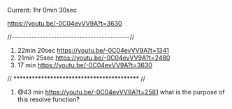 Current:
1hr 0min 30sec

https://youtu.be/-0C04evVV9A?t=3630


//------------------------------------------//
1) 22min 20sec
   https://youtu.be/-0C04evVV9A?t=1341
2) 21min 25sec
   https://youtu.be/-0C04evVV9A?t=2480
3) 17 min
   https://youtu.be/-0C04evVV9A?t=3630









// ***************************************** //
1) @43 min https://youtu.be/-0C04evVV9A?t=2581 
    what is the purpose of this resolve function?
